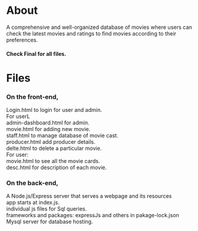 # About
A comprehensive and well-organized database of movies where users can check the latest movies and ratings to find movies according to their preferences.

#### Check Final for all files. <br> 

# Files
### On the front-end,
Login.html to login for user and admin. <br>
For userL <br>
admin-dashboard.html for admin.<br>
movie.html for adding new movie.<br>
staff.html to manage database of movie cast.<br>
producer.html add producer details.<br>
delte.html to delete a particular movie.<br>
For user: <br>
movie.html to see all the movie cards.<br>
desc.html for description of each movie.<br>


### On the back-end,

A Node.js/Express server that serves a webpage and its resources <br>
app starts at index.js.<br>
individual js files for Sql queries.<br>
frameworks and packages: expressJs and others in pakage-lock.json <br>
Mysql server for database hosting.<br>

